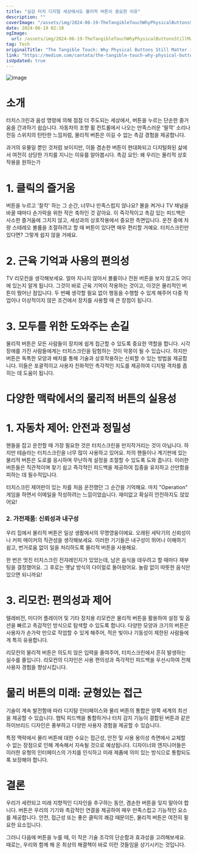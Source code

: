```yaml
---
title: "실감 터치 디지털 세상에서도 물리적 버튼이 중요한 이유"
description: ""
coverImage: "/assets/img/2024-06-19-TheTangibleTouchWhyPhysicalButtonsStillMatterinaDigitalWorld_0.png"
date: 2024-06-19 02:10
ogImage:
  url: /assets/img/2024-06-19-TheTangibleTouchWhyPhysicalButtonsStillMatterinaDigitalWorld_0.png
tag: Tech
originalTitle: "The Tangible Touch: Why Physical Buttons Still Matter in a Digital World"
link: "https://medium.com/cantata/the-tangible-touch-why-physical-buttons-still-matter-in-a-digital-world-f51b46ba26cd"
isUpdated: true
---
```


![image](/assets/img/2024-06-19-TheTangibleTouchWhyPhysicalButtonsStillMatterinaDigitalWorld_0.png)

# 소개

터치스크린과 음성 명령에 의해 점점 더 주도되는 세상에서, 버튼을 누르는 단순한 즐거움을 간과하기 쉽습니다. 자동차의 조향 휠 컨트롤에서 나오는 만족스러운 '딸깍' 소리나 전등 스위치의 탄탄한 느낌처럼, 물리적 버튼은 이길 수 없는 촉감 경험을 제공합니다.

과거의 유물일 뿐인 것처럼 보이지만, 이들 겸손한 버튼이 현대화되고 디지털화된 삶에서 여전히 상당한 가치를 지니는 이유를 알아봅시다. 촉감 요인: 왜 우리는 물리적 상호작용을 원하는가

<!-- cozy-coder - 수평 -->

<ins class="adsbygoogle"
     style="display:block"
     data-ad-client="ca-pub-4877378276818686"
     data-ad-slot="1107185301"
     data-ad-format="auto"
     data-full-width-responsive="true"></ins>

<script>
     (adsbygoogle = window.adsbygoogle || []).push({});
</script>

# 1. 클릭의 즐거움

버튼을 누르고 '찰칵' 하는 그 순간, 너무나 만족스럽지 않나요? 불을 켜거나 TV 채널을 바꿀 때마다 손가락을 위한 작은 축하인 것 같아요. 이 즉각적이고 촉감 있는 피드백은 사소한 즐거움에 그치지 않고, 세상과의 상호작용에서 중요한 측면입니다. 운전 중에 차량 스테레오 볼륨을 조절하려고 할 때 버튼이 있다면 매우 편리할 거예요. 터치스크린만 있다면? 그렇게 쉽지 않을 거에요.

# 2. 근육 기억과 사용의 편의성

TV 리모컨을 생각해보세요. 얼마 지나지 않아서 볼륨이나 전원 버튼을 보지 않고도 어디에 있는지 알게 됩니다. 그것이 바로 근육 기억이 작용하는 것이고, 이것은 물리적인 버튼이 뛌어난 점입니다. 두 번째 생각할 필요 없이 행동을 수행할 수 있게 해주어 다중 작업이나 이상적이지 않은 조건에서 장치를 사용할 때 큰 장점이 됩니다.

<!-- cozy-coder - 수평 -->

<ins class="adsbygoogle"
     style="display:block"
     data-ad-client="ca-pub-4877378276818686"
     data-ad-slot="1107185301"
     data-ad-format="auto"
     data-full-width-responsive="true"></ins>

<script>
     (adsbygoogle = window.adsbygoogle || []).push({});
</script>

# 3. 모두를 위한 도와주는 손길

물리적 버튼은 모든 사람들이 장치에 쉽게 접근할 수 있도록 중요한 역할을 합니다. 시각 장애를 가진 사람들에게는 터치스크린을 탐험하는 것이 악몽이 될 수 있습니다. 하지만 버튼은 독특한 모양과 배치를 통해 기술과 상호작용하는 신뢰할 수 있는 방법을 제공합니다. 이들은 포괄적이고 사용자 친화적인 촉각적인 지도를 제공하여 디지털 격차를 좁히는 데 도움이 됩니다.

# 다양한 맥락에서의 물리적 버튼의 실용성

# 1. 자동차 제어: 안전과 정밀성

<!-- cozy-coder - 수평 -->

<ins class="adsbygoogle"
     style="display:block"
     data-ad-client="ca-pub-4877378276818686"
     data-ad-slot="1107185301"
     data-ad-format="auto"
     data-full-width-responsive="true"></ins>

<script>
     (adsbygoogle = window.adsbygoogle || []).push({});
</script>

핸들을 잡고 운전할 때 가장 필요한 것은 터치스크린을 만지작거리는 것이 아닙니다. 하지만 테슬라는 터치스크린을 너무 많이 사용하고 있어요. 차의 핸들이나 계기판에 있는 물리적 버튼은 도로를 응시하며 무난하게 설정을 조절할 수 있도록 도와 줍니다. 이러한 버튼들은 직관적이며 찾기 쉽고 즉각적인 피드백을 제공하여 집중을 유지하고 산만함을 피하는 데 필수적입니다.

터치스크린 제어판이 있는 차를 처음 운전했던 그 순간을 기억해요. 마치 "Operation" 게임을 하면서 이메일을 작성하려는 느낌이었습니다. 재미없고 확실히 안전하지도 않았어요!

### 2. 가전제품: 신뢰성과 내구성

우리 집에서 물리적 버튼은 일상 생활에서의 무명영웅이에요. 오래된 세탁기의 신뢰성이나 커피 메이커의 직관성을 생각해보세요. 이러한 기기들은 내구성이 뛰어나 이해하기 쉽고, 번거로움 없이 일을 처리하도록 물리적 버튼을 사용해요.

<!-- cozy-coder - 수평 -->

<ins class="adsbygoogle"
     style="display:block"
     data-ad-client="ca-pub-4877378276818686"
     data-ad-slot="1107185301"
     data-ad-format="auto"
     data-full-width-responsive="true"></ins>

<script>
     (adsbygoogle = window.adsbygoogle || []).push({});
</script>

한 번은 멋진 터치스크린 전자레인지가 있었는데, 남은 음식을 데우려고 할 때마다 재부팅을 결정했어요. 그 후로는 옛날 방식의 다이얼로 돌아왔어요. 놀람 없이 따뜻한 음식만 있으면 되니까요!

# 3. 리모컨: 편의성과 제어

텔레비전, 미디어 플레이어 및 기타 장치용 리모컨은 물리적 버튼을 활용하여 설정 및 옵션을 빠르고 촉감적인 방식으로 탐색할 수 있도록 합니다. 다양한 모양과 크기의 버튼은 사용자가 손가락 만으로 작업할 수 있게 해주어, 적은 빛이나 기동성이 제한된 사람들에게 특히 유용합니다.

리모컨의 물리적 버튼은 의도치 않은 입력을 줄여주어, 터치스크린에서 흔히 발생하는 실수를 줄입니다. 리모컨의 디자인은 사용 편의성과 즉각적인 피드백을 우선시하여 전체 사용자 경험을 향상시킵니다.

<!-- cozy-coder - 수평 -->

<ins class="adsbygoogle"
     style="display:block"
     data-ad-client="ca-pub-4877378276818686"
     data-ad-slot="1107185301"
     data-ad-format="auto"
     data-full-width-responsive="true"></ins>

<script>
     (adsbygoogle = window.adsbygoogle || []).push({});
</script>

# 물리 버튼의 미래: 균형있는 접근

기술이 계속 발전함에 따라 디지턈 인터페이스와 물리 버튼의 통합은 양쪽 세계의 최선을 제공할 수 있습니다. 햅틱 피드백을 통합하거나 터치 감지 기능이 결합된 버튼과 같은 하이브리드 디자인은 풍부하고 다양한 사용자 경험을 제공할 수 있습니다.

특정 맥락에서 물리 버튼에 대한 수요는 접근성, 안전 및 사용 용이성 측면에서 교체할 수 없는 장점으로 인해 계속해서 지속될 것으로 예상됩니다. 디자이너와 엔지니어들은 이러한 유형의 인터페이스의 가치를 인식하고 미래 제품에 의미 있는 방식으로 통합되도록 보장해야 합니다.

# 결론

<!-- cozy-coder - 수평 -->

<ins class="adsbygoogle"
     style="display:block"
     data-ad-client="ca-pub-4877378276818686"
     data-ad-slot="1107185301"
     data-ad-format="auto"
     data-full-width-responsive="true"></ins>

<script>
     (adsbygoogle = window.adsbygoogle || []).push({});
</script>

우리가 세련되고 미래 지향적인 디자인을 추구하는 동안, 겸손한 버튼을 잊지 말아야 합니다. 버튼은 우리의 기기와 촉감적인 연결을 제공하여 매우 만족스럽고 기능적인 요소를 제공합니다. 안전, 접근성 또는 좋은 클릭의 쾌감 때문이든, 물리적 버튼은 여전히 필요한 요소입니다.

그러니 다음에 버튼을 누를 때, 이 작은 기술 조각의 단순함과 효과성을 고려해보세요. 때로는, 우리와 함께 해 온 최상의 해결책이 바로 이런 것들임을 상기시키는 것입니다.
